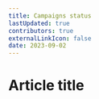 ```yaml
---
title: Campaigns status
lastUpdated: true
contributors: true
externalLinkIcon: false
date: 2023-09-02
---
```

# Article title